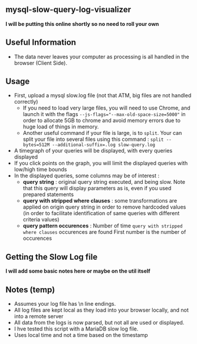 mysql-slow-query-log-visualizer
----------

**I will be putting this online shortly so no need to roll your own**

## Useful Information
- The data never leaves your computer as processing is all handled in the browser (Client Side).

## Usage
- First, upload a mysql slow.log file (not that ATM, big files are not handled correctly)
  - If you need to load very large files, you will need to use Chrome, and launch it with the flags `--js-flags="--max-old-space-size=5000"` in order to
  allocate 5GB to chrome and avoid memory errors due to huge load of things in memory.
  - Another useful command if your file is large, is to `split`. Your can split your file into several files using this command : `split --bytes=512M --additional-suffix=.log slow-query.log`
- A timegraph of your queries will be displayed, with every queries displayed
- If you click points on the graph, you will limit the displayed queries with low/high time bounds
- In the displayed queries, some columns may be of interest :
  - **query string** : original query string executed, and being slow. Note that this query will display parameters
   as is, even if you used prepared statements
  - **query with stripped where clauses** : some transformations are applied on origin query string in order
   to remove hardcoded values (in order to facilitate identification of same queries with different criteria values)
  - **query pattern occurences** : Number of time `query with stripped where clauses` occurences are found
   First number is the number of occurences

## Getting the Slow Log file
**I will add some basic notes here or maybe on the util itself**

## Notes (temp)
- Assumes your log file has \n line endings.
- All log files are kept local as they load into your browser locally, and not into a remote server
- All data from the logs is now parsed, but not all are used or displayed.
- I hve tested this script with a MariaDB slow log file.
- Uses local time and not a time based on the timestamp

